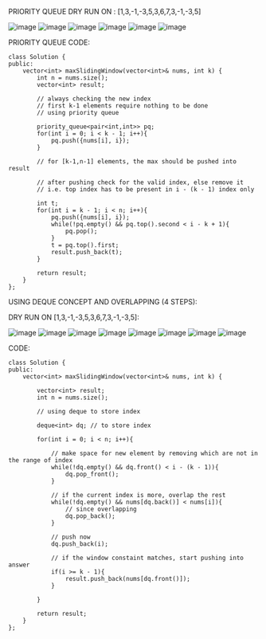 PRIORITY QUEUE DRY RUN ON : [1,3,-1,-3,5,3,6,7,3,-1,-3,5]
               
![image](https://user-images.githubusercontent.com/73538974/260930948-9aa75e3f-f6d3-4663-984b-72a8bf08ca9d.png)
![image](https://user-images.githubusercontent.com/73538974/260930986-02ddb2b5-a9e3-4ba2-95fb-ec0bb27dc0ae.png)
![image](https://user-images.githubusercontent.com/73538974/260931015-7c4fd7d0-5b65-44e8-8340-31ce1932dca4.png)
![image](https://user-images.githubusercontent.com/73538974/260931043-e7cc5ac2-d622-4303-bb83-c0432ab207aa.png)
![image](https://user-images.githubusercontent.com/73538974/260931067-730ec005-8a42-4355-91d4-973d880bcf76.png)
![image](https://user-images.githubusercontent.com/73538974/260931109-d92a8853-79a6-4b42-8151-8bb025b0bbb7.png)
                  
PRIORITY QUEUE CODE:
```
class Solution {
public:
    vector<int> maxSlidingWindow(vector<int>& nums, int k) {
        int n = nums.size();
        vector<int> result;
        
        // always checking the new index
        // first k-1 elements require nothing to be done
        // using priority queue
        
        priority_queue<pair<int,int>> pq;
        for(int i = 0; i < k - 1; i++){
            pq.push({nums[i], i});
        }
        
        // for [k-1,n-1] elements, the max should be pushed into result
        
        // after pushing check for the valid index, else remove it
        // i.e. top index has to be present in i - (k - 1) index only
        
        int t;
        for(int i = k - 1; i < n; i++){
            pq.push({nums[i], i});
            while(!pq.empty() && pq.top().second < i - k + 1){
                pq.pop();
            }
            t = pq.top().first;
            result.push_back(t);
        }
        
        return result;
    }
};
```

USING DEQUE CONCEPT AND OVERLAPPING (4 STEPS):         
        
DRY RUN ON [1,3,-1,-3,5,3,6,7,3,-1,-3,5]:       
                  
![image](https://user-images.githubusercontent.com/73538974/260969455-0cb81f54-8c8e-4d94-89b7-f174523b8d63.png)
![image](https://user-images.githubusercontent.com/73538974/260969501-26bd8494-ff75-479f-9916-30f3cce1aae2.png)
![image](https://user-images.githubusercontent.com/73538974/260969535-d9b5fd7c-7976-4399-8d22-459551c9a1c6.png)
![image](https://user-images.githubusercontent.com/73538974/260969580-c6047835-20a0-4f5c-aaee-11cc12c8eda3.png)
![image](https://user-images.githubusercontent.com/73538974/260969626-631b95db-348d-4b3b-b622-6bb915cd7653.png)
![image](https://user-images.githubusercontent.com/73538974/260969655-c0ae20bd-3923-4266-ad45-7031ec884ed5.png)
![image](https://user-images.githubusercontent.com/73538974/260969693-16d7fbca-6177-46ef-85e4-7b5689376aef.png)
![image](https://user-images.githubusercontent.com/73538974/260969733-41a7eb6a-6b54-4d37-92c8-3f67fd4f0977.png)

                  
CODE:
```
class Solution {
public:
    vector<int> maxSlidingWindow(vector<int>& nums, int k) {
        
        vector<int> result;
        int n = nums.size();
        
        // using deque to store index
        
        deque<int> dq; // to store index
        
        for(int i = 0; i < n; i++){
            
            // make space for new element by removing which are not in the range of index 
            while(!dq.empty() && dq.front() < i - (k - 1)){
                dq.pop_front();
            }
            
            // if the current index is more, overlap the rest
            while(!dq.empty() && nums[dq.back()] < nums[i]){
                // since overlapping
                dq.pop_back();
            }
            
            // push now
            dq.push_back(i);
            
            // if the window constaint matches, start pushing into answer
            if(i >= k - 1){
                result.push_back(nums[dq.front()]);
            }
            
        }
        
        return result;
    }
};
```
